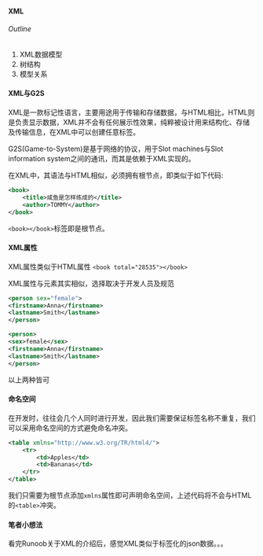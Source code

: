 #### XML
###### Outline
1. XML数据模型
2. 树结构
3. 模型关系

#### XML与G2S
XML是一款标记性语言，主要用途用于传输和存储数据，与HTML相比，HTML则是负责显示数据，XML并不会有任何展示性效果，纯粹被设计用来结构化、存储及传输信息，在XML中可以创建任意标签。

G2S(Game-to-System)是基于网络的协议，用于Slot machines与Slot information system之间的通讯，而其是依赖于XML实现的。

在XML中，其语法与HTML相似，必须拥有根节点，即类似于如下代码:
```xml
<book>
	<title>咸鱼是怎样练成的</title>
	<author>TOMMY</author>
</book>	
```
`<book></book>`标签即是根节点。

#### XML属性
XML属性类似于HTML属性 `<book total="28535"></book>`

XML属性与元素其实相似，选择取决于开发人员及规范
```xml
<person sex="female">  
<firstname>Anna</firstname>  
<lastname>Smith</lastname>  
</person>
```

```xml
<person>  
<sex>female</sex>  
<firstname>Anna</firstname>  
<lastname>Smith</lastname>  
</person>
```

以上两种皆可
#### 命名空间
在开发时，往往会几个人同时进行开发，因此我们需要保证标签名称不重复，我们可以采用命名空间的方式避免命名冲突。

```xml
<table xmlns="http://www.w3.org/TR/html4/">  
	<tr>  
		<td>Apples</td>  
		<td>Bananas</td>  
	</tr>  
</table>

```
我们只需要为根节点添加`xmlns`属性即可声明命名空间，上述代码将不会与HTML的`<table>`冲突。

#### 笔者小想法
看完Runoob关于XML的介绍后，感觉XML类似于标签化的json数据。。。